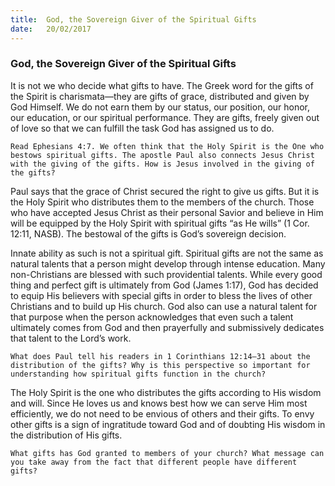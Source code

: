 ```yaml
---
title:  God, the Sovereign Giver of the Spiritual Gifts
date:   20/02/2017
---
```


### God, the Sovereign Giver of the Spiritual Gifts

It is not we who decide what gifts to have. The Greek word for the gifts of the Spirit is charismata—they are gifts of grace, distributed and given by God Himself. We do not earn them by our status, our position, our honor, our education, or our spiritual performance. They are gifts, freely given out of love so that we can fulfill the task God has assigned us to do.

`Read Ephesians 4:7. We often think that the Holy Spirit is the One who bestows spiritual gifts. The apostle Paul also connects Jesus Christ with the giving of the gifts. How is Jesus involved in the giving of the gifts?` 

Paul says that the grace of Christ secured the right to give us gifts. But it is the Holy Spirit who distributes them to the members of the church. Those who have accepted Jesus Christ as their personal Savior and believe in Him will be equipped by the Holy Spirit with spiritual gifts “as He wills” (1 Cor. 12:11, NASB). The bestowal of the gifts is God’s sovereign decision. 

Innate ability as such is not a spiritual gift. Spiritual gifts are not the same as natural talents that a person might develop through intense education. Many non-Christians are blessed with such providential talents. While every good thing and perfect gift is ultimately from God (James 1:17), God has decided to equip His believers with special gifts in order to bless the lives of other Christians and to build up His church. God also can use a natural talent for that purpose when the person acknowledges that even such a talent ultimately comes from God and then prayerfully and submissively dedicates that talent to the Lord’s work.

`What does Paul tell his readers in 1 Corinthians 12:14–31 about the distribution of the gifts? Why is this perspective so important for understanding how spiritual gifts function in the church?`

The Holy Spirit is the one who distributes the gifts according to His wisdom and will. Since He loves us and knows best how we can serve Him most efficiently, we do not need to be envious of others and their gifts. To envy other gifts is a sign of ingratitude toward God and of doubting His wisdom in the distribution of His gifts.

`What gifts has God granted to members of your church? What message can you take away from the fact that different people have different gifts?`